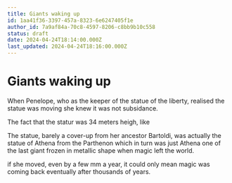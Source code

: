 ```yaml
---
title: Giants waking up
id: 1aa41f36-3397-457a-8323-6e6247405f1e
author_id: 7a9af84a-70c8-4597-8206-c8bb9b10c558
status: draft
date: 2024-04-24T18:14:00.000Z
last_updated: 2024-04-24T18:16:00.000Z
---
```


# Giants waking up


When Penelope, who as the keeper of the statue of the liberty, realised the statue was moving she knew it was not subsidance.

The fact that the statur was 34 meters heigh, like 

The statue, barely a cover-up from her ancestor  Bartoldi, was actually the statue of Athena from the Parthenon which in turn was just Athena one of the last giant frozen in metallic shape when magic left the world.

if she moved, even by a few mm a year, it could only mean magic was coming back eventually after thousands of years.




